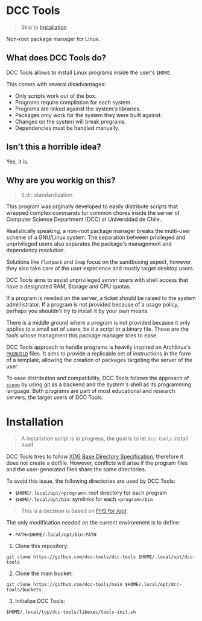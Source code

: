 # DCC Tools

> Skip to [Installation](#installation)

Non-root package manager for Linux.

## What does DCC Tools do?

DCC Tools allows to install Linux programs inside the user's `$HOME`.

This comes with several disadvantages:

* Only scripts work out of the box.
* Programs require compilation for each system.
* Programs are linked against the system's libraries.
* Packages only work for the system they were built against.
* Changes on the system will break programs.
* Dependencies must be handled manually.

## Isn't this a horrible idea?

Yes, it is.

## Why are you workig on this?

> tl;dr: standardization

This program was orginally developed to easily distribute scripts that wrapped
complex commands for common chores inside the server of Computer Science
Department (DCC) at Universidad de Chile..

Realistically speaking, a non-root package manager breaks the multi-user scheme
of a GNU/Linux system. The separation between privileged and unprivileged users
also separates the package's management and dependency resolution.

Solutions like `Flatpack` and `Snap` focus on the sandboxing aspect, however
they also take care of the user experience and mostly target desktop users.

DCC Tools aims to assist unprivileged *server* users with shell access that
have a designated RAM, Storage and CPU quotas.

If a program is needed on the server, a ticket should be raised to the system
administrator. If a program is not provided because of a usage policy, perhaps
you shouldn't try to install it by your own means.

There is a middle ground where a program is not provided because it only applies
to a small set of users, be it a script or a binary file. Those are the *tools*
whose managment this package manager tries to ease. 

DCC Tools approach to handle programs is heavily inspired on Archlinux's
[`PKGBUILD`](https://man.archlinux.org/man/core/pacman/PKGBUILD.5.en) files.
It aims to provide a replicable set of instructions in the form of a template,
allowing the creation of packages targeting the server of the user.

To ease distribution and compatibility, DCC Tools follows the approach of
[`scoop`](https://github.com/ScoopInstaller/Scoop) by using git as a backend
and the system's shell as its programming language. Both programs are part
of most educational and research servers, the target users of DCC Tools.

# Installation

> A installation script is in progress,
> the goal is to let `dcc-tools` install itself

DCC Tools tries to follow [XDG Base Directory Specification](https://specifications.freedesktop.org/basedir-spec/basedir-spec-latest.html),
therefore it does not create a dotfile. However, conflicts will arise
if the program files and the user-generated files share the same directories.

To avoid this issue, the following directories are used by DCC Tools:

* `$HOME/.local/opt/<program>`: root directory for each program
* `$HOME/.local/opt/bin`: symlinks for each `<program>/bin`


> This is a decision is based on [FHS for /opt](https://refspecs.linuxfoundation.org/FHS_3.0/fhs/ch03s13.html).

The only modification needed on the current environment is to define:

* `PATH=$HOME/.local/opt/bin:PATH`

1. Clone this repository:
```
git clone https://github.com/dcc-tools/dcc-tools $HOME/.local/opt/dcc-tools
```

2. Clone the main bucket:
```
git clone https://github.com/dcc-tools/main $HOME/.local/opt/dcc-tools/buckets
```

3. Initialize DCC Tools:
```
$HOME/.local/top/dcc-tools/libexec/tools-init.sh
```
